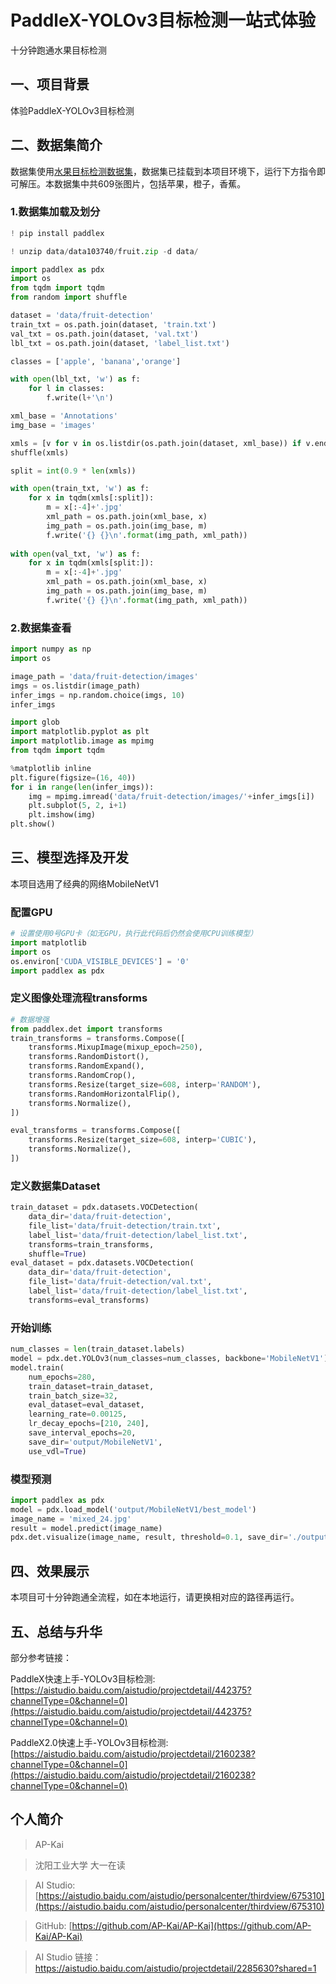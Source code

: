 # PaddleX-YOLOv3目标检测一站式体验

十分钟跑通水果目标检测


##  一、项目背景

体验PaddleX-YOLOv3目标检测

##  二、数据集简介

数据集使用[水果目标检测数据集](https://aistudio.baidu.com/aistudio/datasetdetail/103740)，数据集已挂载到本项目环境下，运行下方指令即可解压。本数据集中共609张图片，包括苹果，橙子，香蕉。

### 1.数据集加载及划分


```python
! pip install paddlex
```


```python
! unzip data/data103740/fruit.zip -d data/
```


```python
import paddlex as pdx
import os
from tqdm import tqdm
from random import shuffle

dataset = 'data/fruit-detection'
train_txt = os.path.join(dataset, 'train.txt')
val_txt = os.path.join(dataset, 'val.txt')
lbl_txt = os.path.join(dataset, 'label_list.txt')

classes = ['apple', 'banana','orange']

with open(lbl_txt, 'w') as f:
    for l in classes:
        f.write(l+'\n')

xml_base = 'Annotations'
img_base = 'images'

xmls = [v for v in os.listdir(os.path.join(dataset, xml_base)) if v.endswith('.xml')]
shuffle(xmls)

split = int(0.9 * len(xmls))

with open(train_txt, 'w') as f:
    for x in tqdm(xmls[:split]):
        m = x[:-4]+'.jpg'
        xml_path = os.path.join(xml_base, x)
        img_path = os.path.join(img_base, m)
        f.write('{} {}\n'.format(img_path, xml_path))
    
with open(val_txt, 'w') as f:
    for x in tqdm(xmls[split:]):
        m = x[:-4]+'.jpg'
        xml_path = os.path.join(xml_base, x)
        img_path = os.path.join(img_base, m)
        f.write('{} {}\n'.format(img_path, xml_path))
```

### 2.数据集查看


```python
import numpy as np
import os

image_path = 'data/fruit-detection/images'
imgs = os.listdir(image_path)
infer_imgs = np.random.choice(imgs, 10)
infer_imgs
```


```python
import glob
import matplotlib.pyplot as plt
import matplotlib.image as mpimg
from tqdm import tqdm

%matplotlib inline
plt.figure(figsize=(16, 40))
for i in range(len(infer_imgs)):
    img = mpimg.imread('data/fruit-detection/images/'+infer_imgs[i])
    plt.subplot(5, 2, i+1)
    plt.imshow(img)
plt.show()
```

## 三、模型选择及开发

本项目选用了经典的网络MobileNetV1

### 配置GPU


```python
# 设置使用0号GPU卡（如无GPU，执行此代码后仍然会使用CPU训练模型）
import matplotlib
import os
os.environ['CUDA_VISIBLE_DEVICES'] = '0'
import paddlex as pdx
```

### 定义图像处理流程transforms


```python
# 数据增强
from paddlex.det import transforms
train_transforms = transforms.Compose([
    transforms.MixupImage(mixup_epoch=250),
    transforms.RandomDistort(),
    transforms.RandomExpand(),
    transforms.RandomCrop(),
    transforms.Resize(target_size=608, interp='RANDOM'),
    transforms.RandomHorizontalFlip(),
    transforms.Normalize(),
])

eval_transforms = transforms.Compose([
    transforms.Resize(target_size=608, interp='CUBIC'),
    transforms.Normalize(),
])
```

### 定义数据集Dataset


```python
train_dataset = pdx.datasets.VOCDetection(
    data_dir='data/fruit-detection',
    file_list='data/fruit-detection/train.txt',
    label_list='data/fruit-detection/label_list.txt',
    transforms=train_transforms,
    shuffle=True)
eval_dataset = pdx.datasets.VOCDetection(
    data_dir='data/fruit-detection',
    file_list='data/fruit-detection/val.txt',
    label_list='data/fruit-detection/label_list.txt',
    transforms=eval_transforms)
```

### 开始训练


```python
num_classes = len(train_dataset.labels)
model = pdx.det.YOLOv3(num_classes=num_classes, backbone='MobileNetV1')
model.train(
    num_epochs=280,
    train_dataset=train_dataset,
    train_batch_size=32,
    eval_dataset=eval_dataset,
    learning_rate=0.00125,
    lr_decay_epochs=[210, 240],
    save_interval_epochs=20,
    save_dir='output/MobileNetV1',
    use_vdl=True)
```

### 模型预测


```python
import paddlex as pdx
model = pdx.load_model('output/MobileNetV1/best_model')
image_name = 'mixed_24.jpg'
result = model.predict(image_name)
pdx.det.visualize(image_name, result, threshold=0.1, save_dir='./output/MobileNetV1')
```

## 四、效果展示

本项目可十分钟跑通全流程，如在本地运行，请更换相对应的路径再运行。

## 五、总结与升华

部分参考链接：

PaddleX快速上手-YOLOv3目标检测:[https://aistudio.baidu.com/aistudio/projectdetail/442375?channelType=0&channel=0](https://aistudio.baidu.com/aistudio/projectdetail/442375?channelType=0&channel=0)

PaddleX2.0快速上手-YOLOv3目标检测:[https://aistudio.baidu.com/aistudio/projectdetail/2160238?channelType=0&channel=0](https://aistudio.baidu.com/aistudio/projectdetail/2160238?channelType=0&channel=0)

## 个人简介

> AP-Kai 

> 沈阳工业大学 大一在读

> AI Studio: [https://aistudio.baidu.com/aistudio/personalcenter/thirdview/675310](https://aistudio.baidu.com/aistudio/personalcenter/thirdview/675310)

> GitHub: [https://github.com/AP-Kai/AP-Kai](https://github.com/AP-Kai/AP-Kai)

> AI Studio 链接：https://aistudio.baidu.com/aistudio/projectdetail/2285630?shared=1
